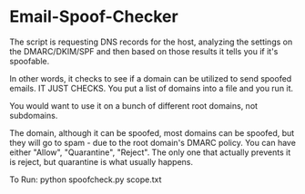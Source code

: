 # Email-Spoof-Checker

The script is requesting DNS records for the host, analyzing the settings on the DMARC/DKIM/SPF and then based on those results it tells you if it's spoofable.

In other words, it checks to see if a domain can be utilized to send spoofed emails. IT JUST CHECKS. You put a list of domains into a file and you run it.

You would want to use it on a bunch of different root domains, not subdomains.   

The domain, although it can be spoofed, most domains can be spoofed, but they will go to spam - due to the root domain's DMARC policy. You can have either "Allow", "Quarantine", "Reject". The only one that actually prevents it is reject, but quarantine is what usually happens.

To Run: python spoofcheck.py scope.txt
